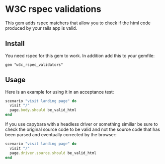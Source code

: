 # W3C rspec validations

This gem adds rspec matchers that allow you to check if the html code produced by your rails app is valid.

## Install

You need rspec for this gem to work. In addition add this to your gemfile:

    gem "w3c_rspec_validators"

## Usage

Here is an example for using it in an acceptance test:

```ruby
scenario "visit landing page" do
  visit "/"
  page.body.should be_valid_html
end
```

If you use capybara with a headless driver or something similiar be 
sure to check the original source code to be valid and not the source code that has
been parsed and eventually corrected by the browser:

```ruby
scenario "visit landing page" do
  visit "/"
  page.driver.source.should be_valid_html
end
```
